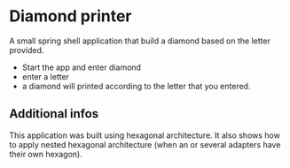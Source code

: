 # Diamond printer

A small spring shell application that build a diamond based on the letter provided.

- Start the app and enter diamond
- enter a letter
- a diamond will printed according to the letter that you entered.

## Additional infos

This application was built using hexagonal architecture.
It also shows how to apply nested hexagonal architecture (when an or several adapters have their own hexagon).